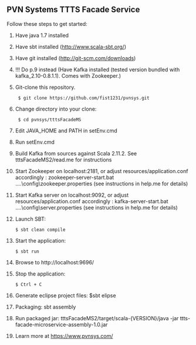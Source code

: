 ## PVN Systems TTTS Facade Service

Follow these steps to get started:

1. Have java 1.7 installed

2. Have sbt installed (http://www.scala-sbt.org/)

3. Have git installed (http://git-scm.com/downloads)

4. !!! Do p.9 instead (Have Kafka installed (tested version bundled with kafka_2.10-0.8.1.1). Comes with Zookeeper.)

5. Git-clone this repository.

        $ git clone https://github.com/fist1231/pvnsys.git

6. Change directory into your clone:

        $ cd pvnsys/tttsFacadeMS

7. Edit JAVA_HOME and PATH in setEnv.cmd

8. Run setEnv.cmd

9. Build Kafka from sources against Scala 2.11.2. See tttsFacadeMS2/read.me for instructions

10. Start Zookeeper on localhost:2181, or adjust resources/application.conf accordingly :
	zookeeper-server-start.bat ..\..\config\zookeeper.properties
	(see instructions in help.me for details)

11. Start Kafka server on localhost:9092, or adjust resources/application.conf accordingly :
	kafka-server-start.bat ..\..\config\server.properties
	(see instructions in help.me for details)

12.	Launch SBT:

        $ sbt clean compile

13. Start the application:

        $ sbt run

14. Browse to http://localhost:9696/

15. Stop the application:

        $ Ctrl + C
        
16. Generate eclipse project files: $sbt elipse    

17. Packaging: sbt assembly

18. Run packaged jar: tttsFacadeMS2/target/scala-{VERSION}/java -jar ttts-facade-microservice-assembly-1.0.jar        
    
19. Learn more at https://www.pvnsys.com/

